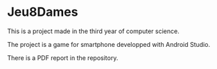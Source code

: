 # Jeu8Dames

This is a project made in the third year of computer science.

The project is a game for smartphone developped with Android Studio.

There is a PDF report in the repository.